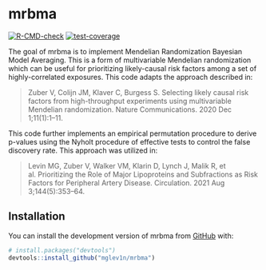 
<!-- README.md is generated from README.Rmd. Please edit that file -->

# mrbma

<!-- badges: start -->

[![R-CMD-check](https://github.com/mglev1n/mrbma/actions/workflows/R-CMD-check.yaml/badge.svg)](https://github.com/mglev1n/mrbma/actions/workflows/R-CMD-check.yaml)
[![test-coverage](https://github.com/mglev1n/mrbma/actions/workflows/test-coverage.yaml/badge.svg)](https://github.com/mglev1n/mrbma/actions/workflows/test-coverage.yaml)
<!-- badges: end -->

The goal of mrbma is to implement Mendelian Randomization Bayesian Model
Averaging. This is a form of multivariable Mendelian randomization which
can be useful for prioritizing likely-causal risk factors among a set of
highly-correlated exposures. This code adapts the approach described in:

> Zuber V, Colijn JM, Klaver C, Burgess S. Selecting likely causal risk
> factors from high-throughput experiments using multivariable Mendelian
> randomization. Nature Communications. 2020 Dec 1;11(1):1–11.

This code further implements an empirical permutation procedure to
derive p-values using the Nyholt procedure of effective tests to control
the false discovery rate. This approach was utilized in:

> Levin MG, Zuber V, Walker VM, Klarin D, Lynch J, Malik R, et
> al. Prioritizing the Role of Major Lipoproteins and Subfractions as
> Risk Factors for Peripheral Artery Disease. Circulation. 2021 Aug
> 3;144(5):353–64.

## Installation

You can install the development version of mrbma from
[GitHub](https://github.com/) with:

``` r
# install.packages("devtools")
devtools::install_github("mglev1n/mrbma")
```
